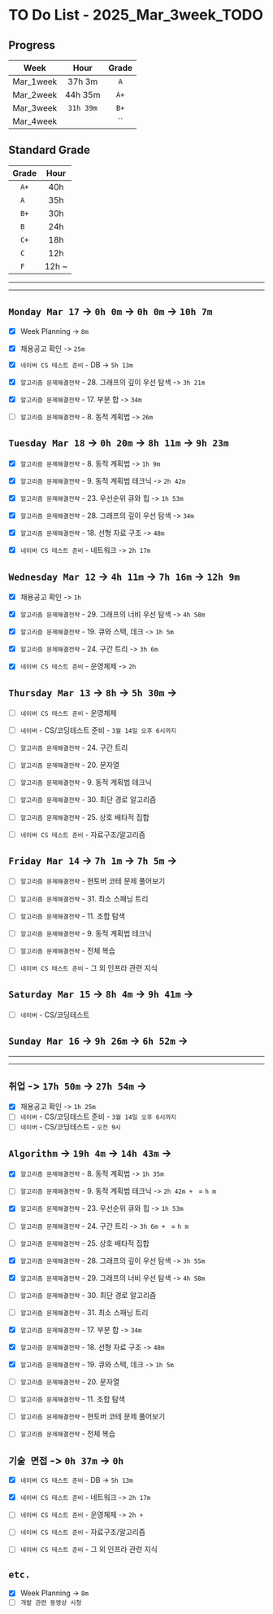 # TO Do List - 2025_Mar_3week_TODO

## Progress
| Week | Hour | Grade |
|:---:|:---:|:---:|
|Mar_1week|37h 3m|`A`|
|Mar_2week|44h 35m|`A+`|
|Mar_3week|`31h 39m`|`B+`|
|Mar_4week||``|


## Standard Grade
| Grade | Hour |
|:---:|:---:|
|`A+`|40h|
|`A `|35h|
|`B+`|30h|
|`B `|24h|
|`C+`|18h|
|`C `|12h|
|`F `|12h ~|


---
---

## `Monday Mar 17` -> `0h 0m` -> `0h 0m` -> `10h 7m`
- [x] Week Planning -> `8m`
- [x] 채용공고 확인 -> `25m`
- [x] `네이버 CS 테스트 준비` - DB -> `5h 13m`
- [x] `알고리즘 문제해결전략` - 28. 그래프의 깊이 우선 탐색 -> `3h 21m`
- [x] `알고리즘 문제해결전략` - 17. 부분 합 -> `34m`
- [ ] `알고리즘 문제해결전략` - 8. 동적 계획법 -> `26m`


## `Tuesday Mar 18` -> `0h 20m` -> `8h 11m` -> `9h 23m`
- [x] `알고리즘 문제해결전략` - 8. 동적 계획법 -> `1h 9m`
- [x] `알고리즘 문제해결전략` - 9. 동적 계획법 테크닉 -> `2h 42m`
- [x] `알고리즘 문제해결전략` - 23. 우선순위 큐와 힙 -> `1h 53m`
- [x] `알고리즘 문제해결전략` - 28. 그래프의 깊이 우선 탐색 -> `34m`
- [x] `알고리즘 문제해결전략` - 18. 선형 자료 구조 -> `48m`
- [x] `네이버 CS 테스트 준비` - 네트워크 -> `2h 17m`


## `Wednesday Mar 12` ->  `4h 11m` -> `7h 16m` -> `12h 9m`
- [x] 채용공고 확인 -> `1h`
- [x] `알고리즘 문제해결전략` - 29. 그래프의 너비 우선 탐색 -> `4h 58m`
- [x] `알고리즘 문제해결전략` - 19. 큐와 스택, 데크 -> `1h 5m`
- [x] `알고리즘 문제해결전략` - 24. 구간 트리 -> `3h 6m`
- [x] `네이버 CS 테스트 준비` - 운영체제 -> `2h`



## `Thursday Mar 13` -> `8h` -> `5h 30m` ->
- [ ] `네이버 CS 테스트 준비` - 운영체제
- [ ] `네이버` - CS/코딩테스트 준비 - `3월 14일 오후 6시까지`
- [ ] `알고리즘 문제해결전략` - 24. 구간 트리
- [ ] `알고리즘 문제해결전략` - 20. 문자열 
- [ ] `알고리즘 문제해결전략` - 9. 동적 계획법 테크닉 
- [ ] `알고리즘 문제해결전략` - 30. 최단 경로 알고리즘
- [ ] `알고리즘 문제해결전략` - 25. 상호 배타적 집합 
- [ ] `네이버 CS 테스트 준비` - 자료구조/알고리즘 


## `Friday Mar 14` -> `7h 1m` -> `7h 5m` ->
- [ ] `알고리즘 문제해결전략` - 현토버 코테 문제 풀어보기
- [ ] `알고리즘 문제해결전략` - 31. 최소 스패닝 트리
- [ ] `알고리즘 문제해결전략` - 11. 조합 탐색 
- [ ] `알고리즘 문제해결전략` - 9. 동적 계획법 테크닉 
- [ ] `알고리즘 문제해결전략` - 전체 복습
- [ ] `네이버 CS 테스트 준비` - 그 외 인프라 관련 지식


## `Saturday Mar 15` -> `8h 4m` -> `9h 41m` ->
- [ ] `네이버` - CS/코딩테스트


## `Sunday Mar 16` -> `9h 26m` -> `6h 52m` ->


---
---
## `취업` -> `17h 50m` -> `27h 54m` ->
- [x] 채용공고 확인 -> `1h 25m`
- [ ] `네이버` - CS/코딩테스트 준비 - `3월 14일 오후 6시까지`
- [ ] `네이버` - CS/코딩테스트 - `오전 9시`

## `Algorithm` -> `19h 4m` -> `14h 43m` -> 
- [x] `알고리즘 문제해결전략` - 8. 동적 계획법 -> `1h 35m`
- [ ] `알고리즘 문제해결전략` - 9. 동적 계획법 테크닉 -> `2h 42m + ` = `h m`

- [x] `알고리즘 문제해결전략` - 23. 우선순위 큐와 힙 -> `1h 53m`
- [ ] `알고리즘 문제해결전략` - 24. 구간 트리 -> `3h 6m + ` = `h m`
- [ ] `알고리즘 문제해결전략` - 25. 상호 배타적 집합 

- [x] `알고리즘 문제해결전략` - 28. 그래프의 깊이 우선 탐색 -> `3h 55m`
- [x] `알고리즘 문제해결전략` - 29. 그래프의 너비 우선 탐색 -> `4h 58m`
- [ ] `알고리즘 문제해결전략` - 30. 최단 경로 알고리즘
- [ ] `알고리즘 문제해결전략` - 31. 최소 스패닝 트리

- [x] `알고리즘 문제해결전략` - 17. 부분 합 -> `34m`
- [x] `알고리즘 문제해결전략` - 18. 선형 자료 구조 -> `48m`
- [x] `알고리즘 문제해결전략` - 19. 큐와 스택, 데크 -> `1h 5m`
- [ ] `알고리즘 문제해결전략` - 20. 문자열 
- [ ] `알고리즘 문제해결전략` - 11. 조합 탐색 

- [ ] `알고리즘 문제해결전략` - 현토버 코테 문제 풀어보기
- [ ] `알고리즘 문제해결전략` - 전체 복습


## `기술 면접` -> `0h 37m` -> `0h`
- [x] `네이버 CS 테스트 준비` - DB -> `5h 13m`
- [x] `네이버 CS 테스트 준비` - 네트워크 -> `2h 17m`
- [ ] `네이버 CS 테스트 준비` - 운영체제 -> `2h + `
- [ ] `네이버 CS 테스트 준비` - 자료구조/알고리즘 
- [ ] `네이버 CS 테스트 준비` - 그 외 인프라 관련 지식


## `etc.`
- [x] Week Planning -> `8m`
- [ ] `개발 관련 동영상 시청` 

<!-- ## `Cloud Native Spring in Action` -> `0h 18m` -> `h m`
- [ ] `Cloud Native Spring in Action` - Chapter03 -->

<!-- ## `Clean Architecture` -->



